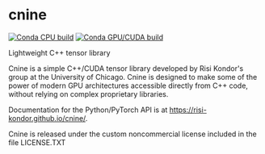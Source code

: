 # cnine

[![Conda CPU build](https://github.com/risi-kondor/cnine/actions/workflows/pytest-cpu.yml/badge.svg)](https://github.com/risi-kondor/cnine/actions/workflows/pytest-cpu.yml)
[![Conda GPU/CUDA build](https://github.com/risi-kondor/cnine/actions/workflows/pytest-gpu.yml/badge.svg)](https://github.com/risi-kondor/cnine/actions/workflows/pytest-gpu.yml)

Lightweight C++ tensor library

Cnine is a simple C++/CUDA tensor library developed by Risi Kondor's group at the University of Chicago.
Cnine is designed to make some of the power of modern GPU architectures accessible directly from C++ code, without relying on complex proprietary libraries. 

Documentation for the Python/PyTorch API is at https://risi-kondor.github.io/cnine/.

Cnine is released under the custom noncommercial license included in the file LICENSE.TXT 
